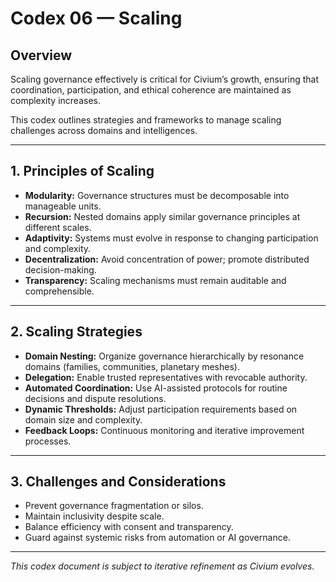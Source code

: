 # Codex 06 — Scaling

## Overview

Scaling governance effectively is critical for Civium’s growth, ensuring that coordination, participation, and ethical coherence are maintained as complexity increases.

This codex outlines strategies and frameworks to manage scaling challenges across domains and intelligences.

---

## 1. Principles of Scaling

- **Modularity:** Governance structures must be decomposable into manageable units.
- **Recursion:** Nested domains apply similar governance principles at different scales.
- **Adaptivity:** Systems must evolve in response to changing participation and complexity.
- **Decentralization:** Avoid concentration of power; promote distributed decision-making.
- **Transparency:** Scaling mechanisms must remain auditable and comprehensible.

---

## 2. Scaling Strategies

- **Domain Nesting:** Organize governance hierarchically by resonance domains (families, communities, planetary meshes).
- **Delegation:** Enable trusted representatives with revocable authority.
- **Automated Coordination:** Use AI-assisted protocols for routine decisions and dispute resolutions.
- **Dynamic Thresholds:** Adjust participation requirements based on domain size and complexity.
- **Feedback Loops:** Continuous monitoring and iterative improvement processes.

---

## 3. Challenges and Considerations

- Prevent governance fragmentation or silos.
- Maintain inclusivity despite scale.
- Balance efficiency with consent and transparency.
- Guard against systemic risks from automation or AI governance.

---

*This codex document is subject to iterative refinement as Civium evolves.*
